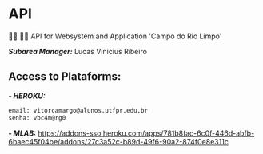 # API
👩‍💻 👨‍💻 API for Websystem and Application 'Campo do Rio Limpo'

***Subarea Manager:*** Lucas Vinicius Ribeiro

## Access to Plataforms:
***- HEROKU:***
```sh
email: vitorcamargo@alunos.utfpr.edu.br
senha: vbc4m@rg0
```

***- MLAB:*** https://addons-sso.heroku.com/apps/781b8fac-6c0f-446d-abfb-6baec45f04be/addons/27c3a52c-b89d-49f6-90a2-874f0e8e311c
